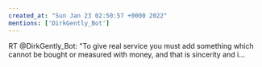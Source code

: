 ```yaml
---
created_at: "Sun Jan 23 02:50:57 +0000 2022"
mentions: ['DirkGently_Bot']
---
```


RT @DirkGently_Bot: "To give real service you must add something which cannot be bought or measured with money, and that is sincerity and i…